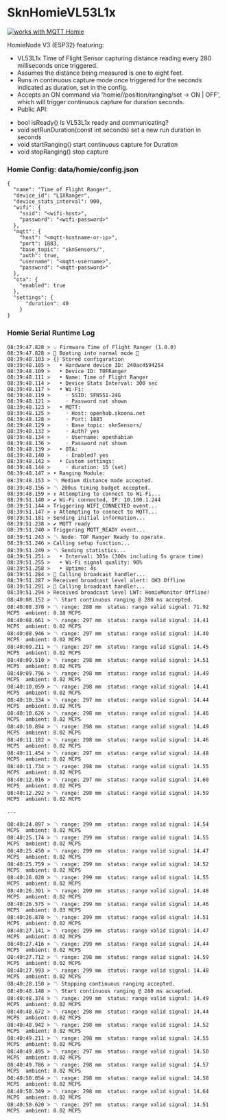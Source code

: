 # SknHomieVL53L1x

<a href="https://homieiot.github.io/">
  <img src="https://homieiot.github.io/img/works-with-homie.png" alt="works with MQTT Homie">
</a>

HomieNode V3 (ESP32) featuring:
- VL53L1x Time of Flight Sensor capturing distance reading every 280 milliseconds once triggered.
- Assumes the distance being measured is one to eight feet.
- Runs in continuous capture mode once triggered for the seconds indicated as  duration, set in the config.
- Accepts an ON command via 'homie/<deviceID>/position/ranging/set -> ON | OFF', which will trigger continuous capture for duration seconds.
- Public API:

* bool isReady()                            Is VL53L1x ready and communicating?
* void setRunDuration(const int seconds)    set a new run duration in seconds
* void startRanging()                       start continuous capture for Duration 
* void stopRanging()                        stop capture



### Homie Config: data/homie/config.json

```
{
  "name": "Time of Flight Ranger",
  "device_id": "L1XRanger",
  "device_stats_interval": 900,  
  "wifi": {
    "ssid": "<wifi-host>",
    "password": "<wifi-password>"
  },
  "mqtt": {
    "host": "<mqtt-hostname-or-ip>",
    "port": 1883,
	"base_topic": "sknSensors/",
    "auth": true,
    "username": "<mqtt-username>",
    "password": "<mqtt-password>"
  },
  "ota": {
    "enabled": true
  },
  "settings": {
      "duration": 40
    }
}
```


### Homie Serial Runtime Log
```
08:39:47.828 > 💡 Firmware Time of Flight Ranger (1.0.0)
08:39:47.828 > 🔌 Booting into normal mode 🔌
08:39:48.103 > {} Stored configuration
08:39:48.105 >   • Hardware device ID: 240ac4594254
08:39:48.109 >   • Device ID: TOFRanger
08:39:48.111 >   • Name: Time of Flight Ranger
08:39:48.114 >   • Device Stats Interval: 300 sec
08:39:48.117 >   • Wi-Fi: 
08:39:48.119 >     ◦ SSID: SFNSS1-24G
08:39:48.121 >     ◦ Password not shown
08:39:48.123 >   • MQTT: 
08:39:48.125 >     ◦ Host: openhab.skoona.net
08:39:48.128 >     ◦ Port: 1883
08:39:48.129 >     ◦ Base topic: sknSensors/
08:39:48.132 >     ◦ Auth? yes
08:39:48.134 >     ◦ Username: openhabian
08:39:48.136 >     ◦ Password not shown
08:39:48.139 >   • OTA: 
08:39:48.140 >     ◦ Enabled? yes
08:39:48.142 >   • Custom settings: 
08:39:48.144 >     ◦ duration: 15 (set)
08:39:48.147 > • Ranging Module:
08:39:48.153 > 〽 Medium distance mode accepted.
08:39:48.156 > 〽 200us timing budget accepted.
08:39:48.159 > ↕ Attempting to connect to Wi-Fi...
08:39:51.140 > ✔ Wi-Fi connected, IP: 10.100.1.244
08:39:51.144 > Triggering WIFI_CONNECTED event...
08:39:51.147 > ↕ Attempting to connect to MQTT...
08:39:51.181 > Sending initial information...
08:39:51.238 > ✔ MQTT ready
08:39:51.240 > Triggering MQTT_READY event...
08:39:51.243 > 〽 Node: TOF Ranger Ready to operate.
08:39:51.246 > Calling setup function...
08:39:51.249 > 〽 Sending statistics...
08:39:51.251 >   • Interval: 305s (300s including 5s grace time)
08:39:51.255 >   • Wi-Fi signal quality: 90%
08:39:51.258 >   • Uptime: 4s
08:39:51.284 > 📢 Calling broadcast handler...
08:39:51.287 > Received broadcast level alert: OH3 Offline
08:39:51.291 > 📢 Calling broadcast handler...
08:39:51.294 > Received broadcast level LWT: HomieMonitor Offline!
08:40:08.152 > 〽 Start continuous ranging @ 280 ms accepted.
08:40:08.378 > 〽 range: 288 mm 	status: range valid	signal: 71.92 MCPS	ambient: 0.10 MCPS
08:40:08.661 > 〽 range: 297 mm 	status: range valid	signal: 14.41 MCPS	ambient: 0.02 MCPS
08:40:08.946 > 〽 range: 297 mm 	status: range valid	signal: 14.40 MCPS	ambient: 0.02 MCPS
08:40:09.211 > 〽 range: 297 mm 	status: range valid	signal: 14.45 MCPS	ambient: 0.02 MCPS
08:40:09.510 > 〽 range: 298 mm 	status: range valid	signal: 14.51 MCPS	ambient: 0.02 MCPS
08:40:09.796 > 〽 range: 298 mm 	status: range valid	signal: 14.49 MCPS	ambient: 0.02 MCPS
08:40:10.059 > 〽 range: 298 mm 	status: range valid	signal: 14.41 MCPS	ambient: 0.02 MCPS
08:40:10.334 > 〽 range: 297 mm 	status: range valid	signal: 14.44 MCPS	ambient: 0.02 MCPS
08:40:10.626 > 〽 range: 298 mm 	status: range valid	signal: 14.46 MCPS	ambient: 0.02 MCPS
08:40:10.894 > 〽 range: 298 mm 	status: range valid	signal: 14.49 MCPS	ambient: 0.02 MCPS
08:40:11.182 > 〽 range: 298 mm 	status: range valid	signal: 14.46 MCPS	ambient: 0.02 MCPS
08:40:11.454 > 〽 range: 297 mm 	status: range valid	signal: 14.48 MCPS	ambient: 0.02 MCPS
08:40:11.734 > 〽 range: 298 mm 	status: range valid	signal: 14.55 MCPS	ambient: 0.02 MCPS
08:40:12.016 > 〽 range: 297 mm 	status: range valid	signal: 14.60 MCPS	ambient: 0.02 MCPS
08:40:12.292 > 〽 range: 298 mm 	status: range valid	signal: 14.59 MCPS	ambient: 0.02 MCPS

...

08:40:24.897 > 〽 range: 299 mm 	status: range valid	signal: 14.54 MCPS	ambient: 0.02 MCPS
08:40:25.174 > 〽 range: 299 mm 	status: range valid	signal: 14.55 MCPS	ambient: 0.02 MCPS
08:40:25.450 > 〽 range: 299 mm 	status: range valid	signal: 14.47 MCPS	ambient: 0.02 MCPS
08:40:25.759 > 〽 range: 299 mm 	status: range valid	signal: 14.52 MCPS	ambient: 0.02 MCPS
08:40:26.020 > 〽 range: 299 mm 	status: range valid	signal: 14.55 MCPS	ambient: 0.02 MCPS
08:40:26.301 > 〽 range: 299 mm 	status: range valid	signal: 14.48 MCPS	ambient: 0.02 MCPS
08:40:26.575 > 〽 range: 299 mm 	status: range valid	signal: 14.46 MCPS	ambient: 0.03 MCPS
08:40:26.878 > 〽 range: 299 mm 	status: range valid	signal: 14.51 MCPS	ambient: 0.02 MCPS
08:40:27.141 > 〽 range: 299 mm 	status: range valid	signal: 14.47 MCPS	ambient: 0.02 MCPS
08:40:27.416 > 〽 range: 299 mm 	status: range valid	signal: 14.44 MCPS	ambient: 0.02 MCPS
08:40:27.712 > 〽 range: 298 mm 	status: range valid	signal: 14.59 MCPS	ambient: 0.02 MCPS
08:40:27.993 > 〽 range: 299 mm 	status: range valid	signal: 14.48 MCPS	ambient: 0.02 MCPS
08:40:28.150 > 〽 Stopping continuous ranging accepted.
08:40:48.148 > 〽 Start continuous ranging @ 280 ms accepted.
08:40:48.374 > 〽 range: 299 mm 	status: range valid	signal: 14.49 MCPS	ambient: 0.02 MCPS
08:40:48.672 > 〽 range: 298 mm 	status: range valid	signal: 14.44 MCPS	ambient: 0.02 MCPS
08:40:48.942 > 〽 range: 298 mm 	status: range valid	signal: 14.52 MCPS	ambient: 0.02 MCPS
08:40:49.211 > 〽 range: 298 mm 	status: range valid	signal: 14.55 MCPS	ambient: 0.02 MCPS
08:40:49.495 > 〽 range: 297 mm 	status: range valid	signal: 14.50 MCPS	ambient: 0.02 MCPS
08:40:49.786 > 〽 range: 298 mm 	status: range valid	signal: 14.57 MCPS	ambient: 0.02 MCPS
08:40:50.054 > 〽 range: 298 mm 	status: range valid	signal: 14.58 MCPS	ambient: 0.02 MCPS
08:40:50.349 > 〽 range: 298 mm 	status: range valid	signal: 14.64 MCPS	ambient: 0.02 MCPS
08:40:50.620 > 〽 range: 297 mm 	status: range valid	signal: 14.51 MCPS	ambient: 0.02 MCPS

```
